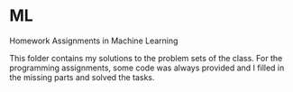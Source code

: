 # ML
Homework Assignments in Machine Learning

This folder contains my solutions to the problem sets of the class. For the programming assignments, some code was always provided and I filled in the missing parts and solved the tasks.  
